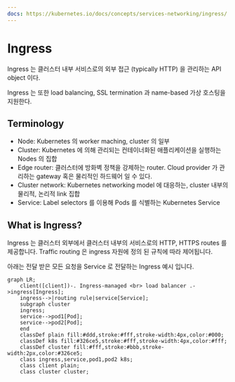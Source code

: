 ```yaml
---
docs: https://kubernetes.io/docs/concepts/services-networking/ingress/
---
```

# Ingress

Ingress 는 클러스터 내부 서비스로의 외부 접근 (typically HTTP) 을 관리하는 API object 이다.

Ingress 는 또한 load balancing, SSL termination 과 name-based 가상 호스팅을 지원한다.

## Terminology

- Node: Kubernetes 의 worker maching, cluster 의 일부
- Cluster: Kubernetes 에 의해 관리되는 컨테이너화된 애플리케이션을 실행하는 Nodes 의 집합
- Edge router: 클러스터에 방화벽 정책을 강제하는 router. Cloud provider 가 관리하는 gateway 혹은 물리적인 하드웨어 일 수 있다.
- Cluster network: Kubernetes networking model 에 대응하는, cluster 내부의 물리적, 논리적 link 집합
- Service: Label selectors 를 이용해 Pods 를 식별하는 Kubernetes Service

## What is Ingress?

Ingress 는 클러스터 외부에서 클러스터 내부의 서비스로의  HTTP, HTTPS routes 를 제공합니다. Traffic routing 은 ingress 자원에 정의 된 규칙에 따라 제어됩니다.

아래는 전달 받은 모든 요청을 Service 로 전달하는 Ingress 예시 입니다.


```mermaid
graph LR;
    client([client])-. Ingress-managed <br> load balancer .->ingress[Ingress];
    ingress-->|routing rule|service[Service];
    subgraph cluster
    ingress;
    service-->pod1[Pod];
    service-->pod2[Pod];
    end
    classDef plain fill:#ddd,stroke:#fff,stroke-width:4px,color:#000;
    classDef k8s fill:#326ce5,stroke:#fff,stroke-width:4px,color:#fff;
    classDef cluster fill:#fff,stroke:#bbb,stroke-width:2px,color:#326ce5;
    class ingress,service,pod1,pod2 k8s;
    class client plain;
    class cluster cluster;
```

